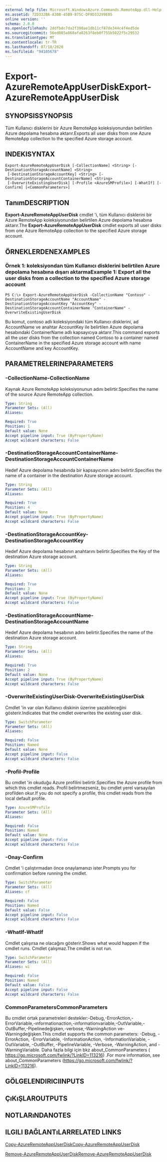 ```yaml
---
external help file: Microsoft.WindowsAzure.Commands.RemoteApp.dll-Help.xml
ms.assetid: 72D332BA-A30B-45B9-875C-DF9D33299E05
online version: ''
schema: 2.0.0
ms.openlocfilehash: 2ddfbdc7da2f398ae1db11cf87de344c4f4ed5de
ms.sourcegitcommit: 56ed085a868afa8263f8eb0f755b5822f5c29532
ms.translationtype: MT
ms.contentlocale: tr-TR
ms.lasthandoff: 07/18/2020
ms.locfileid: "94105678"
---
```

# <span data-ttu-id="40d9b-101">Export-AzureRemoteAppUserDisk</span><span class="sxs-lookup"><span data-stu-id="40d9b-101">Export-AzureRemoteAppUserDisk</span></span>

## <span data-ttu-id="40d9b-102">SYNOPSIS</span><span class="sxs-lookup"><span data-stu-id="40d9b-102">SYNOPSIS</span></span>
<span data-ttu-id="40d9b-103">Tüm Kullanıcı disklerini bir Azure RemoteApp koleksiyonundan belirtilen Azure depolama hesabına aktarır.</span><span class="sxs-lookup"><span data-stu-id="40d9b-103">Exports all user disks from one Azure RemoteApp collection to the specified Azure storage account.</span></span>

## <span data-ttu-id="40d9b-104">INDEKI</span><span class="sxs-lookup"><span data-stu-id="40d9b-104">SYNTAX</span></span>

```
Export-AzureRemoteAppUserDisk [-CollectionName] <String> [-DestinationStorageAccountName] <String>
 [-DestinationStorageAccountKey] <String> [-DestinationStorageAccountContainerName] <String>
 [-OverwriteExistingUserDisk] [-Profile <AzureSMProfile>] [-WhatIf] [-Confirm] [<CommonParameters>]
```

## <span data-ttu-id="40d9b-105">Tanım</span><span class="sxs-lookup"><span data-stu-id="40d9b-105">DESCRIPTION</span></span>
<span data-ttu-id="40d9b-106">**Export-AzureRemoteAppUserDisk** cmdlet 'i, tüm Kullanıcı disklerini bir Azure RemoteApp koleksiyonundan belirtilen Azure depolama hesabına aktarır.</span><span class="sxs-lookup"><span data-stu-id="40d9b-106">The **Export-AzureRemoteAppUserDisk** cmdlet exports all user disks from one Azure RemoteApp collection to the specified Azure storage account.</span></span>

## <span data-ttu-id="40d9b-107">ÖRNEKLERDEN</span><span class="sxs-lookup"><span data-stu-id="40d9b-107">EXAMPLES</span></span>

### <span data-ttu-id="40d9b-108">Örnek 1: koleksiyondan tüm Kullanıcı disklerini belirtilen Azure depolama hesabına dışarı aktarma</span><span class="sxs-lookup"><span data-stu-id="40d9b-108">Example 1: Export all the user disks from a collection to the specified Azure storage account</span></span>
```
PS C:\> Export-AzureRemoteAppUserDisk -CollectionName "Contoso" -DestinationStorageAccountName "AccountName" -DestinationStorageAccountKey "AccountKey" -DestinationStorageAccountContainerName "ContainerName" -OverwriteExistingUserDisk
```

<span data-ttu-id="40d9b-109">Bu komut, contoso adlı koleksiyondaki tüm Kullanıcı disklerini, ad AccountName ve anahtar AccountKey ile belirtilen Azure depolama hesabındaki ContainerName adlı kapsayıcıya aktarır.</span><span class="sxs-lookup"><span data-stu-id="40d9b-109">This command exports all the user disks from the collection named Contoso to a container named ContainerName in the specified Azure storage account with name AccountName and key AccountKey.</span></span>

## <span data-ttu-id="40d9b-110">PARAMETRELERINE</span><span class="sxs-lookup"><span data-stu-id="40d9b-110">PARAMETERS</span></span>

### <span data-ttu-id="40d9b-111">-CollectionName</span><span class="sxs-lookup"><span data-stu-id="40d9b-111">-CollectionName</span></span>
<span data-ttu-id="40d9b-112">Kaynak Azure RemoteApp koleksiyonunun adını belirtir.</span><span class="sxs-lookup"><span data-stu-id="40d9b-112">Specifies the name of the source Azure RemoteApp collection.</span></span>

```yaml
Type: String
Parameter Sets: (All)
Aliases: 

Required: True
Position: 1
Default value: None
Accept pipeline input: True (ByPropertyName)
Accept wildcard characters: False
```

### <span data-ttu-id="40d9b-113">-DestinationStorageAccountContainerName</span><span class="sxs-lookup"><span data-stu-id="40d9b-113">-DestinationStorageAccountContainerName</span></span>
<span data-ttu-id="40d9b-114">Hedef Azure depolama hesabında bir kapsayıcının adını belirtir.</span><span class="sxs-lookup"><span data-stu-id="40d9b-114">Specifies the name of a container in the destination Azure storage account.</span></span>

```yaml
Type: String
Parameter Sets: (All)
Aliases: 

Required: True
Position: 4
Default value: None
Accept pipeline input: True (ByPropertyName)
Accept wildcard characters: False
```

### <span data-ttu-id="40d9b-115">-DestinationStorageAccountKey</span><span class="sxs-lookup"><span data-stu-id="40d9b-115">-DestinationStorageAccountKey</span></span>
<span data-ttu-id="40d9b-116">Hedef Azure depolama hesabının anahtarını belirtir.</span><span class="sxs-lookup"><span data-stu-id="40d9b-116">Specifies the Key of the destination Azure storage account.</span></span>

```yaml
Type: String
Parameter Sets: (All)
Aliases: 

Required: True
Position: 3
Default value: None
Accept pipeline input: True (ByPropertyName)
Accept wildcard characters: False
```

### <span data-ttu-id="40d9b-117">-DestinationStorageAccountName</span><span class="sxs-lookup"><span data-stu-id="40d9b-117">-DestinationStorageAccountName</span></span>
<span data-ttu-id="40d9b-118">Hedef Azure depolama hesabının adını belirtir.</span><span class="sxs-lookup"><span data-stu-id="40d9b-118">Specifies the name of the destination Azure storage account.</span></span>

```yaml
Type: String
Parameter Sets: (All)
Aliases: 

Required: True
Position: 2
Default value: None
Accept pipeline input: True (ByPropertyName)
Accept wildcard characters: False
```

### <span data-ttu-id="40d9b-119">-OverwriteExistingUserDisk</span><span class="sxs-lookup"><span data-stu-id="40d9b-119">-OverwriteExistingUserDisk</span></span>
<span data-ttu-id="40d9b-120">Cmdlet 'in var olan Kullanıcı diskinin üzerine yazabileceğini gösterir.</span><span class="sxs-lookup"><span data-stu-id="40d9b-120">Indicates that the cmdlet overwrites the existing user disk.</span></span>

```yaml
Type: SwitchParameter
Parameter Sets: (All)
Aliases: 

Required: False
Position: Named
Default value: None
Accept pipeline input: False
Accept wildcard characters: False
```

### <span data-ttu-id="40d9b-121">-Profil</span><span class="sxs-lookup"><span data-stu-id="40d9b-121">-Profile</span></span>
<span data-ttu-id="40d9b-122">Bu cmdlet 'in okuduğu Azure profilini belirtir.</span><span class="sxs-lookup"><span data-stu-id="40d9b-122">Specifies the Azure profile from which this cmdlet reads.</span></span>
<span data-ttu-id="40d9b-123">Profil belirtmezseniz, bu cmdlet yerel varsayılan profilden okur.</span><span class="sxs-lookup"><span data-stu-id="40d9b-123">If you do not specify a profile, this cmdlet reads from the local default profile.</span></span>

```yaml
Type: AzureSMProfile
Parameter Sets: (All)
Aliases: 

Required: False
Position: Named
Default value: None
Accept pipeline input: False
Accept wildcard characters: False
```

### <span data-ttu-id="40d9b-124">-Onay</span><span class="sxs-lookup"><span data-stu-id="40d9b-124">-Confirm</span></span>
<span data-ttu-id="40d9b-125">Cmdlet 'i çalıştırmadan önce onaylamanızı ister.</span><span class="sxs-lookup"><span data-stu-id="40d9b-125">Prompts you for confirmation before running the cmdlet.</span></span>

```yaml
Type: SwitchParameter
Parameter Sets: (All)
Aliases: cf

Required: False
Position: Named
Default value: False
Accept pipeline input: False
Accept wildcard characters: False
```

### <span data-ttu-id="40d9b-126">-WhatIf</span><span class="sxs-lookup"><span data-stu-id="40d9b-126">-WhatIf</span></span>
<span data-ttu-id="40d9b-127">Cmdlet çalışırsa ne olacağını gösterir.</span><span class="sxs-lookup"><span data-stu-id="40d9b-127">Shows what would happen if the cmdlet runs.</span></span>
<span data-ttu-id="40d9b-128">Cmdlet çalışmaz.</span><span class="sxs-lookup"><span data-stu-id="40d9b-128">The cmdlet is not run.</span></span>

```yaml
Type: SwitchParameter
Parameter Sets: (All)
Aliases: wi

Required: False
Position: Named
Default value: False
Accept pipeline input: False
Accept wildcard characters: False
```

### <span data-ttu-id="40d9b-129">CommonParameters</span><span class="sxs-lookup"><span data-stu-id="40d9b-129">CommonParameters</span></span>
<span data-ttu-id="40d9b-130">Bu cmdlet ortak parametreleri destekler:-Debug,-ErrorAction,-ErrorVariable,-ınformationaction,-ınformationvariable,-OutVariable,-OutBuffer,-Pipelinedeğişken,-verbose,-WarningAction ve-Warningdeğişken.</span><span class="sxs-lookup"><span data-stu-id="40d9b-130">This cmdlet supports the common parameters: -Debug, -ErrorAction, -ErrorVariable, -InformationAction, -InformationVariable, -OutVariable, -OutBuffer, -PipelineVariable, -Verbose, -WarningAction, and -WarningVariable.</span></span> <span data-ttu-id="40d9b-131">Daha fazla bilgi için bkz about_CommonParameters ( https://go.microsoft.com/fwlink/?LinkID=113216) .</span><span class="sxs-lookup"><span data-stu-id="40d9b-131">For more information, see about_CommonParameters (https://go.microsoft.com/fwlink/?LinkID=113216).</span></span>

## <span data-ttu-id="40d9b-132">GÖLGELENDIRICI</span><span class="sxs-lookup"><span data-stu-id="40d9b-132">INPUTS</span></span>

## <span data-ttu-id="40d9b-133">ÇıKıŞLAR</span><span class="sxs-lookup"><span data-stu-id="40d9b-133">OUTPUTS</span></span>

## <span data-ttu-id="40d9b-134">NOTLARıNDA</span><span class="sxs-lookup"><span data-stu-id="40d9b-134">NOTES</span></span>

## <span data-ttu-id="40d9b-135">ILGILI BAĞLANTıLAR</span><span class="sxs-lookup"><span data-stu-id="40d9b-135">RELATED LINKS</span></span>

[<span data-ttu-id="40d9b-136">Copy-AzureRemoteAppUserDisk</span><span class="sxs-lookup"><span data-stu-id="40d9b-136">Copy-AzureRemoteAppUserDisk</span></span>](./Copy-AzureRemoteAppUserDisk.md)

[<span data-ttu-id="40d9b-137">Remove-AzureRemoteAppUserDisk</span><span class="sxs-lookup"><span data-stu-id="40d9b-137">Remove-AzureRemoteAppUserDisk</span></span>](./Remove-AzureRemoteAppUserDisk.md)


